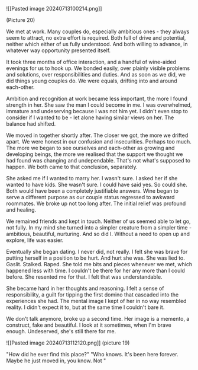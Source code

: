 ![[Pasted image 20240713100214.png]] 

(Picture 20)

We met at work. Many couples do, especially ambitious ones - they always seem to attract, no extra effort is required. Both full of drive and potential, neither which either of us fully understood. And both willing to advance, in whatever way opportunity presented itself. 

It took three months of office interaction, and a handful of wine-aided evenings for us to hook up. We bonded easily, over plainly visible problems and solutions, over responsibilities and duties. And as soon as we did, we did things young couples do.  We were equals, drifting into and around each-other. 

Ambition and recognition at work became less important, the more I found strength in her. She saw the man I could become in me. I was overwhelmed, immature and undeserving because I was not him yet. I didn't even stop to consider if I wanted to be - let alone having similar views on her. The balance had shifted. 

We moved in together shortly after. The closer we got, the more we drifted apart. We were honest in our confusion and insecurities. Perhaps too much. The more we began to see ourselves and each-other as growing and developing beings, the more we realised that the support we thought we had found was changing and undependable. That's not what's supposed to happen. We both came to that conclusion, separately. 

She asked me if I wanted to marry her. I wasn't sure. I asked her if she wanted to have kids. She wasn't sure. I could have said yes. So could she. Both would have been a completely justifiable answers. Wine began to serve a different purpose as our couple status regressed to awkward roommates. We broke up not too long after. The initial relief was profound and healing. 

We remained friends and kept in touch. Neither of us seemed able to let go, not fully. In my mind she turned into a simpler creature from a simpler time - ambitious, beautiful, nurturing. And so did I. Without a need to open up and explore, life was easier. 

Eventually she began dating. I never did, not really. I felt she was brave for putting herself in a position to be hurt. And hurt she was. She was lied to. Gaslit. Stalked. Raped. She told me bits and pieces whenever we met, which happened less with time. I couldn't be there for her any more than I could before. She resented me for that. I felt that was understandable. 

She became hard in her thoughts and reasoning. I felt a sense of responsibility, a guilt for tipping the first domino that cascaded into the experiences she had. The mental image I kept of her in no way resembled reality. I didn't expect it to, but at the same time I couldn't bare it. 

We don't talk anymore, broke up a second time. Her image is a memento, a construct, fake and beautiful. I look at it sometimes, when I'm brave enough. Undeserved, she's still there for me. 




![[Pasted image 20240713112120.png]]
(picture 19)

"How did he ever find this place?"
"Who knows. It's been here forever. Maybe he just moved in, you know. Not "